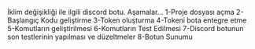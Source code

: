İklim değişikliği ile ilgili discord botu.
Aşamalar...
1-Proje dosyası açma
2-Başlangıç Kodu geliştirme
3-Token oluşturma
4-Tokeni bota entegre etme
5-Komutların geliştirilmesi
6-Komutların Test Edilmesi
7-Discord botunun son testlerinin yapılması ve düzeltmeler
8-Botun Sunumu 





